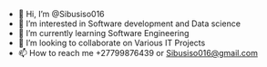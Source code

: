 - 👋 Hi, I’m @Sibusiso016
- 👀 I’m interested in Software development and Data science
- 🌱 I’m currently learning Software Engineering
- 💞️ I’m looking to collaborate on Various IT Projects
- 📫 How to reach me +27799876439 or Sibusiso016@gmail.com

<!---
Sibusiso016/Sibusiso016 is a ✨ special ✨ repository because its `README.md` (this file) appears on your GitHub profile.
You can click the Preview link to take a look at your changes.
--->
